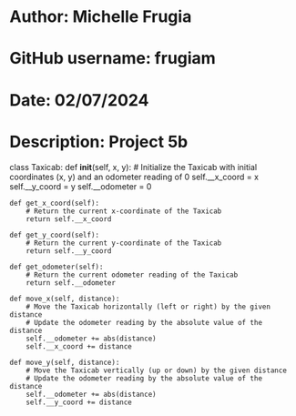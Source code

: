 # Author: Michelle Frugia
# GitHub username: frugiam
# Date: 02/07/2024
# Description: Project 5b

class Taxicab:
    def __init__(self, x, y):
        # Initialize the Taxicab with initial coordinates (x, y) and an odometer reading of 0
        self.__x_coord = x
        self.__y_coord = y
        self.__odometer = 0

    def get_x_coord(self):
        # Return the current x-coordinate of the Taxicab
        return self.__x_coord

    def get_y_coord(self):
        # Return the current y-coordinate of the Taxicab
        return self.__y_coord

    def get_odometer(self):
        # Return the current odometer reading of the Taxicab
        return self.__odometer

    def move_x(self, distance):
        # Move the Taxicab horizontally (left or right) by the given distance
        # Update the odometer reading by the absolute value of the distance
        self.__odometer += abs(distance)
        self.__x_coord += distance

    def move_y(self, distance):
        # Move the Taxicab vertically (up or down) by the given distance
        # Update the odometer reading by the absolute value of the distance
        self.__odometer += abs(distance)
        self.__y_coord += distance
